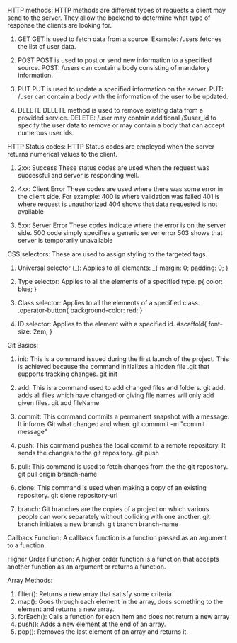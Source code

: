 HTTP methods:
HTTP methods are different types of requests a client may send to the server. They allow the backend to determine what type of response the clients are looking for.

1. GET
   GET is used to fetch data from a source. Example: /users fetches the list of user data.

2. POST
   POST is used to post or send new information to a specified source. POST: /users can contain a body consisting of mandatory information.

3. PUT
   PUT is used to update a specified information on the server. PUT: /user can contain a body with the information of the user to be updated.

4. DELETE
   DELETE method is used to remove existing data from a provided service. DELETE: /user may contain additional /$user_id to specify the user data to remove or may contain a body that can accept numerous user ids.

HTTP Status codes:
HTTP Status codes are employed when the server returns numerical values to the client.

1. 2xx: Success
   These status codes are used when the request was successful and server is responding well.

2. 4xx: Client Error
   These codes are used where there was some error in the client side.
   For example:
   400 is where validation was failed
   401 is where request is unauthorized
   404 shows that data requested is not available

3. 5xx: Server Error
   These codes indicate where the error is on the server side.
   500 code simply specifies a generic server error
   503 shows that server is temporarily unavailable

CSS selectors:
These are used to assign styling to the targeted tags.

1. Universal selector (_): Applies to all elements:
   _{
   margin: 0;
   padding: 0;
   }

2. Type selector: Applies to all the elements of a specified type.
   p{
   color: blue;
   }

3. Class selector: Applies to all the elements of a specified class.
   .operator-button{
   background-color: red;
   }

4. ID selector: Applies to the element with a specified id.
   #scaffold{
   font-size: 2em;
   }

Git Basics:

1. init: This is a command issued during the first launch of the project. This is achieved because the command initializes a hidden file .git that supports tracking changes.
   git init

2. add: This is a command used to add changed files and folders. git add. adds all files which have changed or giving file names will only add given files.
   git add fileName

3. commit: This command commits a permanent snapshot with a message. It informs Git what changed and when.
   git commmit -m "commit message"

4. push: This command pushes the local commit to a remote repository. It sends the changes to the git repository.
   git push

5. pull: This command is used to fetch changes from the the git repository.
   git pull origin branch-name

6. clone: This command is used when making a copy of an existing repository.
   git clone repository-url

7. branch: Git branches are the copies of a project on which various people can work separately without colliding with one another. git branch initiates a new branch.
   git branch branch-name

Callback Function:
A callback function is a function passed as an argument to a function.

Higher Order Function:
A higher order function is a function that accepts another function as an argument or returns a function.

Array Methods:

1. filter(): Returns a new array that satisfy some criteria.
2. map(): Goes through each element in the array, does something to the element and returns a new array.
3. forEach(): Calls a function for each item and does not return a new array
4. push(): Adds a new element at the end of an array.
5. pop(): Removes the last element of an array and returns it.
